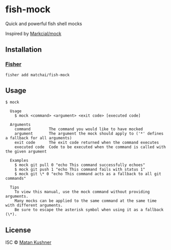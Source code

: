 # fish-mock

Quick and powerful fish shell mocks

Inspired by [Markcial/mock](https://github.com/Markcial/mock)

## Installation

### [Fisher](https://github.com/jorgebucaran/fisher)

```fish
fisher add matchai/fish-mock
```

## Usage

```
$ mock

  Usage
    $ mock <command> <argument> <exit code> [executed code]

  Arguments
    command        The command you would like to have mocked
    argument       The argument the mock should apply to ('*' defines a fallback for all arguments)
    exit code      The exit code returned when the command executes
    executed code  Code to be executed when the command is called with the given argument

  Examples
    $ mock git pull 0 "echo This command successfully echoes"
    $ mock git push 1 "echo This command fails with status 1"
    $ mock git \* 0 "echo This command acts as a fallback to all git commands"

  Tips
    To view this manual, use the mock command without providing arguments.
    Many mocks can be applied to the same command at the same time with different arguments.
    Be sure to escape the asterisk symbol when using it as a fallback (\*).
```

## License

ISC © [Matan Kushner](https://matchai.me/)
